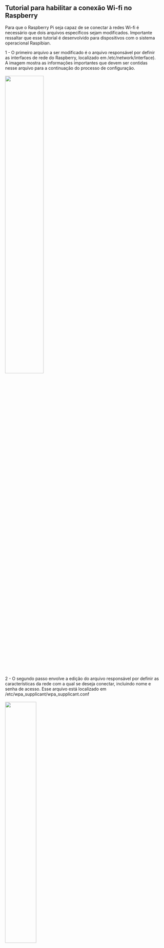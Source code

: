 ## Tutorial para habilitar a conexão Wi-fi no Raspberry

Para que o Raspberry Pi seja capaz de se conectar à redes Wi-fi é necessário que dois arquivos específicos sejam modificados. Importante ressaltar que esse tutorial é desenvolvido para dispositivos com o sistema operacional Raspibian.
<p>
  1 - O primeiro arquivo a ser modificado é o arquivo responsável por definir as interfaces de rede do Raspberry, localizado em <it>/etc/network/interface</it>). A imagem mostra as informações importantes que devem ser contidas nesse arquivo para a continuação do processo de configuração.
  <br>
  <br>
  <img src="https://github.com/angeload/pgcc008_2022-1_Probl1/blob/main/tutorials/arquivo_interface.png"  width = 50%>
  <br>
  <br>
  2 - O segundo passo envolve a edição do arquivo responsável por definir as características da rede com a qual se deseja conectar, incluindo nome e senha de acesso. Esse arquivo está localizado em <it>/etc/wpa_supplicant/wpa_supplicant.conf</it>
  <br>
  <br>
  <img src="https://github.com/angeload/pgcc008_2022-1_Probl1/blob/main/tutorials/wpa_supplicant_conf.png"  width = 45%>
  <br>
  A imagem a cima mostra como o arquivo deve ser definifo, onde SSID e psk representam o nome e a senha de acesso da rede, respectivamente.
</p>


<p>
 Seguidos os dois passos anteriores o dispositivo deve ser reiniciado. Ao liga-lo novamente é esperado que ele se conecte automaticamente à rede wifi desejada. No entanto,
  se essa conexão não acontecer de forma automática, é possível defini-la manualmente a partir da execução do comando:
  
  <code>sudo dhclient -v</code>
  
  Agora o Raspberry está conectado a rede e pronto para uso.
</p>
